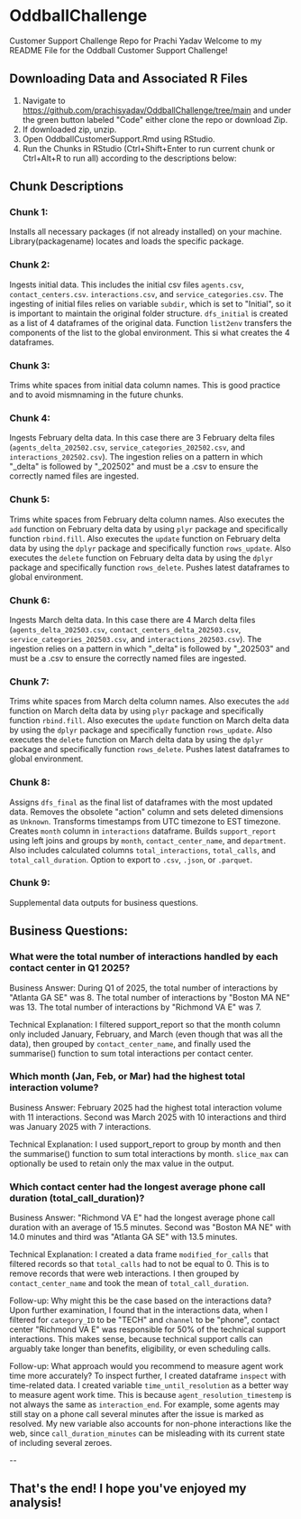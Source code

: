 # OddballChallenge
Customer Support Challenge Repo for Prachi Yadav
Welcome to my README File for the Oddball Customer Support Challenge!

## Downloading Data and Associated R Files
1. Navigate to https://github.com/prachisyadav/OddballChallenge/tree/main and under the green button labeled "Code" either clone the repo or download Zip.
2. If downloaded zip, unzip.
3. Open OddballCustomerSupport.Rmd using RStudio.
4. Run the Chunks in RStudio (Ctrl+Shift+Enter to run current chunk or Ctrl+Alt+R to run all) according to the descriptions below:

## Chunk Descriptions 
### Chunk 1:
Installs all necessary packages (if not already installed) on your machine. Library(packagename) locates and loads the specific package.

### Chunk 2:
Ingests initial data. This includes the initial csv files `agents.csv`, `contact_centers.csv`. `interactions.csv`, and `service_categories.csv`. The ingesting of initial files relies on variable `subdir`, which is set to "Initial", so it is important to maintain the original folder structure. 
`dfs_initial` is created as a list of 4 dataframes of the original data. Function `list2env` transfers the components of the list to the global environment. This si what creates the 4 dataframes.

### Chunk 3:
Trims white spaces from initial data column names. This is good practice and to avoid mismnaming in the future chunks.

### Chunk 4:
Ingests February delta data. In this case there are 3 February delta files (`agents_delta_202502.csv`, `service_categories_202502.csv`, and `interactions_202502.csv`). The ingestion relies on a pattern in which "_delta" is followed by "_202502" and must be a .csv to ensure the correctly named files are ingested.

### Chunk 5:
Trims white spaces from February delta column names. 
Also executes the `add` function on February delta data by using `plyr` package and specifically function `rbind.fill`.
Also executes the `update` function on February delta data by using the `dplyr` package and specifically function `rows_update`.
Also executes the `delete` function on February delta data by using the `dplyr` package and specifically function  `rows_delete`.
Pushes latest dataframes to global environment.

### Chunk 6:
Ingests March delta data. In this case there are 4 March delta files (`agents_delta_202503.csv`, `contact_centers_delta_202503.csv`, `service_categories_202503.csv`, and `interactions_202503.csv`). The ingestion relies on a pattern in which "_delta" is followed by "_202503" and must be a .csv to ensure the correctly named files are ingested.

### Chunk 7:
Trims white spaces from March delta column names. 
Also executes the `add` function on March delta data by using `plyr` package and specifically function `rbind.fill`.
Also executes the `update` function on March delta data by using the `dplyr` package and specifically function `rows_update`.
Also executes the `delete` function on March delta data by using the `dplyr` package and specifically function  `rows_delete`.
Pushes latest dataframes to global environment.

### Chunk 8:
Assigns `dfs_final` as the final list of dataframes with the most updated data. Removes the obsolete "action" column and sets deleted dimensions as `Unknown`.
Transforms timestamps from UTC timezone to EST timezone.
Creates `month` column in `interactions` dataframe.
Builds `support_report` using left joins and groups by `month`, `contact_center_name`, and `department`. Also includes calculated columns `total_interactions`, `total_calls`, and `total_call_duration`.
Option to export to `.csv`, `.json`, or `.parquet`.

### Chunk 9:
Supplemental data outputs for business questions.

## Business Questions:
### What were the total number of interactions handled by each contact center in Q1 2025?

Business Answer:
During Q1 of 2025, the total number of interactions by "Atlanta GA SE" was 8. The total number of interactions by "Boston MA NE" was 13. The total number of interactions by "Richmond VA E" was 7.

Technical Explanation: I filtered support_report so that the month column only included January, February, and March (even though that was all the data), then grouped by `contact_center_name`, and finally used the summarise() function to sum total interactions per contact center.

### Which month (Jan, Feb, or Mar) had the highest total interaction volume?

Business Answer: February 2025 had the highest total interaction volume with 11 interactions. Second was March 2025 with 10 interactions and third was January 2025 with 7 interactions.

Technical Explanation: I used support_report to group by month and then the summarise() function to sum total interactions by month. `slice_max` can optionally be used to retain only the max value in the output.

### Which contact center had the longest average phone call duration (total_call_duration)?

Business Answer: "Richmond VA E" had the longest average phone call duration with an average of 15.5 minutes. Second was "Boston MA NE" with 14.0 minutes and third was "Atlanta GA SE" with  13.5 minutes.

Technical Explanation: I created a data frame `modified_for_calls` that filtered records so that `total_calls` had to not be equal to 0. This is to remove records that were web interactions. I then grouped by `contact_center_name` and took the mean of `total_call_duration`.

Follow-up: Why might this be the case based on the interactions data? Upon further examination, I found that in the interactions data, when I filtered for `category_ID` to be "TECH" and `channel` to be "phone", contact center "Richmond VA E" was responsible for 50% of the technical support interactions. This makes sense, because technical support calls can arguably take longer than benefits, eligibility, or even scheduling calls.

Follow-up: What approach would you recommend to measure agent work time more accurately? To inspect further, I created dataframe `inspect` with time-related data. I created variable `time_until_resolution` as a better way to measure agent work time. This is because `agent_resolution_timestemp` is not always the same as `interaction_end`. For example, some agents may still stay on a phone call several minutes after the issue is marked as resolved. My new variable also accounts for non-phone interactions like the web, since `call_duration_minutes` can be misleading with its current state of including several zeroes.

--
## That's the end! I hope you've enjoyed my analysis!


